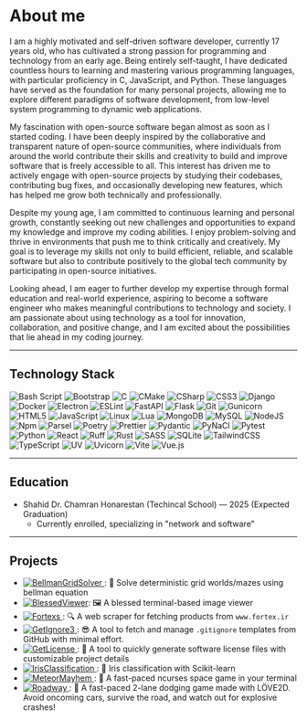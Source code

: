 # About me

I am a highly motivated and self-driven software developer, currently 17 years old, who has cultivated a strong passion for programming and technology from an early age. Being entirely self-taught, I have dedicated countless hours to learning and mastering various programming languages, with particular proficiency in C, JavaScript, and Python. These languages have served as the foundation for many personal projects, allowing me to explore different paradigms of software development, from low-level system programming to dynamic web applications.


My fascination with open-source software began almost as soon as I started coding. I have been deeply inspired by the collaborative and transparent nature of open-source communities, where individuals from around the world contribute their skills and creativity to build and improve software that is freely accessible to all. This interest has driven me to actively engage with open-source projects by studying their codebases, contributing bug fixes, and occasionally developing new features, which has helped me grow both technically and professionally.


Despite my young age, I am committed to continuous learning and personal growth, constantly seeking out new challenges and opportunities to expand my knowledge and improve my coding abilities. I enjoy problem-solving and thrive in environments that push me to think critically and creatively. My goal is to leverage my skills not only to build efficient, reliable, and scalable software but also to contribute positively to the global tech community by participating in open-source initiatives.


Looking ahead, I am eager to further develop my expertise through formal education and real-world experience, aspiring to become a software engineer who makes meaningful contributions to technology and society. I am passionate about using technology as a tool for innovation, collaboration, and positive change, and I am excited about the possibilities that lie ahead in my coding journey.

---

## Technology Stack

![Bash Script](https://img.shields.io/badge/bash_script-black?style=for-the-badge&logo=gnu-bash&logoColor=white)
![Bootstrap](https://img.shields.io/badge/Bootsrap-black?style=for-the-badge&logo=bootstrap&logoColor=white)
![C](https://img.shields.io/badge/c-black?style=for-the-badge&logo=c&logoColor=white)
![CMake](https://img.shields.io/badge/Cmake-black?style=for-the-badge&logo=cmake&logoColor=white)
![CSharp](https://img.shields.io/badge/c%23-black?style=for-the-badge&logo=csharp&logoColor=white)
![CSS3](https://img.shields.io/badge/css3-black?style=for-the-badge&logo=css&logoColor=white)
![Django](https://img.shields.io/badge/django-black?style=for-the-badge&logo=django&logoColor=white)
![Docker](https://img.shields.io/badge/docker-black?style=for-the-badge&logo=docker&logoColor=white)
![Electron](https://img.shields.io/badge/Electron-black?style=for-the-badge&logo=electron&logoColor=white)
![ESLint](https://img.shields.io/badge/ESLint-black?style=for-the-badge&logo=eslint&logoColor=white)
![FastAPI](https://img.shields.io/badge/FastAPI-black?style=for-the-badge&logo=fastapi&logoColor=white)
![Flask](https://img.shields.io/badge/flask-black?style=for-the-badge&logo=flask&logoColor=white)
![Git](https://img.shields.io/badge/git-black?style=for-the-badge&logo=git&logoColor=white)
![Gunicorn](https://img.shields.io/badge/gunicorn-black?style=for-the-badge&logo=gunicorn&logoColor=white)
![HTML5](https://img.shields.io/badge/html5-black?style=for-the-badge&logo=html5&logoColor=white)
![JavaScript](https://img.shields.io/badge/javascript-black?style=for-the-badge&logo=javascript&logoColor=white)
![Linux](https://img.shields.io/badge/Linux-black?style=for-the-badge&logo=linux&logoColor=white)
![Lua](https://img.shields.io/badge/lua-black?style=for-the-badge&logo=lua&logoColor=white)
![MongoDB](https://img.shields.io/badge/MongoDB-black?style=for-the-badge&logo=mongodb&logoColor=white)
![MySQL](https://img.shields.io/badge/mysql-black?style=for-the-badge&logo=mysql&logoColor=white)
![NodeJS](https://img.shields.io/badge/node.js-black?style=for-the-badge&logo=node.js&logoColor=white)
![Npm](https://img.shields.io/badge/Npm-black?style=for-the-badge&logo=npm&logoColor=white)
![Parsel](https://img.shields.io/badge/Poetry-black?style=for-the-badge&logo=pypi&logoColor=white)
![Poetry](https://img.shields.io/badge/Poetry-black?style=for-the-badge&logo=poetry&logoColor=white)
![Prettier](https://img.shields.io/badge/Prettier-black?style=for-the-badge&logo=prettier&logoColor=white)
![Pydantic](https://img.shields.io/badge/Pydantic-black?style=for-the-badge&logo=pydantic&logoColor=white)
![PyNaCl](https://img.shields.io/badge/PyNaCl-black?style=for-the-badge&logo=pypi&logoColor=white)
![Pytest](https://img.shields.io/badge/pytest-black?style=for-the-badge&logo=pytest&logoColor=white)
![Python](https://img.shields.io/badge/python-black?style=for-the-badge&logo=python&logoColor=white)
![React](https://img.shields.io/badge/react-black?style=for-the-badge&logo=react&logoColor=white)
![Ruff](https://img.shields.io/badge/Ruff-black?style=for-the-badge&logo=ruff&logoColor=white)
![Rust](https://img.shields.io/badge/Rust-black?style=for-the-badge&logo=rust&logoColor=white)
![SASS](https://img.shields.io/badge/SASS-black?style=for-the-badge&logo=SASS&logoColor=white)
![SQLite](https://img.shields.io/badge/sqlite-black?style=for-the-badge&logo=sqlite&logoColor=white)
![TailwindCSS](https://img.shields.io/badge/tailwindcss-black?style=for-the-badge&logo=tailwind-css&logoColor=white)
![TypeScript](https://img.shields.io/badge/typescript-black?style=for-the-badge&logo=typescript&logoColor=white)
![UV](https://img.shields.io/badge/UV-black?style=for-the-badge&logo=uv&logoColor=white)
![Uvicorn](https://img.shields.io/badge/Uvicorn-black?style=for-the-badge&logo=pypi&logoColor=white)
![Vite](https://img.shields.io/badge/vite-black?style=for-the-badge&logo=vite&logoColor=white)
![Vue.js](https://img.shields.io/badge/Vue.js-black?style=for-the-badge&logo=vue.js&logoColor=white)

---

## Education

* Shahid Dr. Chamran Honarestan (Techincal School) — 2025 (Expected Graduation)
  * Currently enrolled, specializing in "network and software"

---

## Projects

- [![BellmanGridSolver](https://img.shields.io/badge/Bellman%20Grid%20Solver-black?style=for-the-badge&logo=poetry&logoColor=white)
](https://github.com/ashkanfeyzollahi/bellman-grid-solver): 🤖 Solve deterministic grid worlds/mazes using bellman equation
- [![BlessedViewer](https://img.shields.io/badge/Blessed%20Viewer-black?style=for-the-badge&logo=pypi&logoColor=white)](https://github.com/ashkanfeyzollahi/blessedviewer): 🖼️ A blessed terminal-based image viewer
- [![Fortexs](https://img.shields.io/badge/Fortexs-black?style=for-the-badge&logo=poetry&logoColor=white)
](https://github.com/ashkanfeyzollahi/fortexs): 🔍 A web scraper for fetching products from `www.fortex.ir`
- [![GetIgnore3](https://img.shields.io/badge/GetIgnore3-black?style=for-the-badge&logo=pypi&logoColor=white)
](https://github.com/ashkanfeyzollahi/getignore3): 😎 A tool to fetch and manage `.gitignore` templates from GitHub with minimal effort.
- [![GetLicense](https://img.shields.io/badge/GetLicense-black?style=for-the-badge&logo=pypi&logoColor=white)
](https://github.com/ashkanfeyzollahi/getlicense): 📖 A tool to quickly generate software license files with customizable project details
- [![IrisClassification](https://img.shields.io/badge/Iris%20Classification-black?style=for-the-badge&logo=poetry&logoColor=white)
](https://github.com/ashkanfeyzollahi/iris-classification): 🤖 Iris classification with Scikit-learn
- [![MeteorMayhem](https://img.shields.io/badge/MeteorMayhem-black?style=for-the-badge&logo=c&logoColor=white)
](https://github.com/ashkanfeyzollahi/meteormayhem): 🚀 A fast-paced ncurses space game in your terminal
- [![Roadway](https://img.shields.io/badge/Roadway-black?style=for-the-badge&logo=lua&logoColor=white)
](https://github.com/ashkanfeyzollahi/roadway): 🚗 A fast-paced 2-lane dodging game made with LÖVE2D. Avoid oncoming cars, survive the road, and watch out for explosive crashes! 
